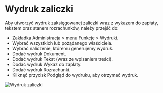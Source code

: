 # Wydruk zaliczki

Aby utworzyć wydruk zaksięgowanej zaliczki wraz z wykazem do zapłaty, tekstem oraz stanem rozrachunków, należy przejść do:

- Zakładka Administracja > menu Funkcje > Wydruki.
- Wybrać wszystkich lub pożądanego właściciela.
- Wybrać naliczenie, któremu generujemy wydruk.
- Dodać wydruk Dokument.
- Dodać wydruk Tekst (wraz ze wpisaniem treści).
- Dodać wydruk Wykaz do zapłaty.
- Dodać wydruk Rozrachunki.
- Kliknąć przycisk Podgląd do wydruku, aby otrzymać wydruk.

![Wydruk zaliczki](wydrukzaliczki.gif)